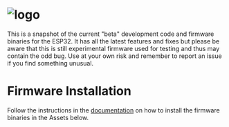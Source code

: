 # ![logo](https://github.com/proddy/EMS-ESP/blob/esp32_dev/media/EMS-ESP_logo_dark.png)

This is a snapshot of the current "beta" development code and firmware binaries for the ESP32. It has all the latest features and fixes but please be aware that this is still experimental firmware used for testing and thus may contain the odd bug. Use at your own risk and remember to report an issue if you find something unusual.

# Firmware Installation

Follow the instructions in the [documentation](https://emsesp.github.io/docs) on how to install the firmware binaries in the Assets below.

